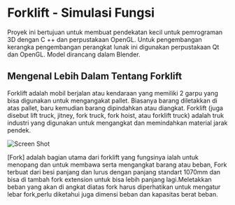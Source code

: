 # Forklift - Simulasi Fungsi
Proyek ini bertujuan untuk membuat pendekatan kecil untuk pemrograman 3D dengan C ++ dan perpustakaan OpenGL. Untuk pengembangan kerangka pengembangan perangkat lunak ini digunakan perpustakaan Qt dan OpenGL. Model dirancang dalam Blender.

## Mengenal Lebih Dalam Tentang Forklift
Forklift adalah mobil berjalan atau kendaraan yang memiliki 2 garpu yang bisa digunakan untuk mengangakat pallet. Biasanya barang diletakkan di atas pallet, baru kemudian barang dipindahkan atau diangkat. Forklift (juga disebut lift truck, jitney, fork truck, fork hoist, atau forklift truck) adalah truk industri yang digunakan untuk mengangkat dan memindahkan material jarak pendek. 

![Screen Shot](https://www.indotara.co.id/inliners/BAGIAN-BAGIAN-FORKLIFT-DAN-FUNGSINYA.png)

[Fork] adalah bagian utama dari forklift yang fungsinya ialah untuk menopang dan untuk membawa serta mengangkat barang atau beban, Fork terbuat dari besi panjang dan lurus dengan panjang standart 1070mm dan bisa di tambah fork extension untuk bisa lebih panjang lagi.Meletakkan beban yang akan di angkat diatas fork harus diperhatikan untuk mengatur lebar fork,perlu diketahui juga dimensi beban dan kapasitas berat beban.
